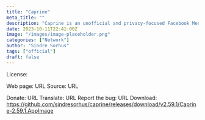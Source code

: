 ```yaml
---
title: "Caprine"
meta_title: ""
description: "Caprine is an unofficial and privacy-focused Facebook Messenger app with many useful features"
date: 2023-10-11T22:41:00Z
image: "/images/image-placeholder.png"
categories: ["Network"]
author: "Sindre Sorhus"
tags: ["official"]
draft: false
---
```


License:

Web page: URL
Source: URL

Donate: URL
Translate: URL
Report the bug: URL
Download: https://github.com/sindresorhus/caprine/releases/download/v2.59.1/Caprine-2.59.1.AppImage

